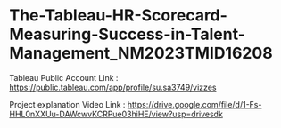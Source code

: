 # The-Tableau-HR-Scorecard-Measuring-Success-in-Talent-Management_NM2023TMID16208

Tableau Public Account Link : https://public.tableau.com/app/profile/su.sa3749/vizzes

Project explanation Video Link : https://drive.google.com/file/d/1-Fs-HHL0nXXUu-DAWcwvKCRPue03hiHE/view?usp=drivesdk
